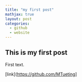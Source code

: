 ```yaml
---
title: "my first post"
mathjax: true
layout: post
categories: 
  - github
  - website
---
```


## This is my first post

First text.

[link](https://github.com/MTueting]
